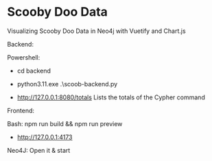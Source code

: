 # Scooby Doo Data

Visualizing Scooby Doo Data in Neo4j with Vuetify and Chart.js

Backend:

Powershell: 

- cd backend
- python3.11.exe .\scoob-backend.py

- http://127.0.0.1:8080/totals
  Lists the totals of the Cypher command

Frontend:

Bash: npm run build && npm run preview

- http://127.0.0.1:4173

Neo4J: Open it & start